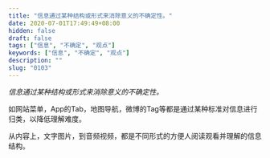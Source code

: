 ```yaml
---
title: "信息通过某种结构或形式来消除意义的不确定性。"
date: 2020-07-01T17:49:49+08:00
hidden: false
draft: false
tags: ["信息", "不确定", "观点"]
keywords: ["信息", "不确定", "观点"]
description: ""
slug: "0103"
---
```

*信息通过某种结构或形式来消除意义的不确定性。*

如网站菜单，App的Tab，地图导航，微博的Tag等都是通过某种标准对信息进行归类，以降低理解难度。

从内容上，文字图片，到音频视频，都是不同形式的方便人阅读观看并理解的信息结构。
